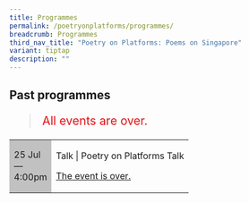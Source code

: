 ```yaml
---
title: Programmes
permalink: /poetryonplatforms/programmes/
breadcrumb: Programmes
third_nav_title: "Poetry on Platforms: Poems on Singapore"
variant: tiptap
description: ""
---
```

<section class="section__progs">

<div class="container__description">
    <div class="row">
        <div class="col is-10-mobile">

<h2>Past programmes</h2>

<blockquote style="color: #E21216; font-size: 150%;">All events are over.</blockquote>

<table class="table table-v">
    <tbody><tr>
        <td style="background-color: #c1c1c1;">25 Jul<br>
            —<br>
            4:00pm</td>
        <td>
            <p>Talk | Poetry on Platforms Talk</p>
            <p><a href="/programmes/poetryonplatforms/20150725-talk/">The event is over.</a></p>
        </td>
    </tr>      
</tbody></table>
        </div>
    </div>
</div>
</section>